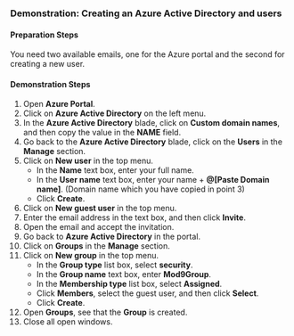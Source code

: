
### Demonstration: Creating an Azure Active Directory and users

#### Preparation Steps

  You need two available emails, one for the Azure portal and the second for creating a new user.

#### Demonstration Steps

1. Open **Azure Portal**.
2. Click on **Azure Active Directory** on the left menu.
3. In the **Azure Active Directory** blade, click on **Custom domain names**, and then copy the value in the **NAME** field.
4. Go back to the **Azure Active Directory** blade, click on the **Users** in the **Manage** section.
5. Click on **New user** in the top menu.
    - In the **Name** text box, enter your full name.
    - In the **User name** text box, enter your name + **@[Paste Domain name]**. (Domain name which you have copied in point 3)
    - Click **Create**.
6. Click on **New guest user** in the top menu.
7. Enter the email address in the text box, and then click **Invite**.
8. Open the email and accept the invitation.
9. Go back to **Azure Active Directory** in the portal.
10. Click on **Groups** in the **Manage** section.
11. Click on **New group** in the top menu.
    - In the **Group type** list box, select **security**.
    - In the **Group name** text box, enter **Mod9Group**.
    - In the **Membership type** list box, select **Assigned**.
    - Click **Members**, select the guest user, and then click **Select**.
    - Click **Create**.
12. Open **Groups**, see that the **Group** is created.
13. Close all open windows.